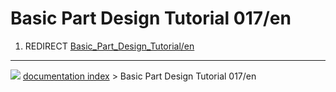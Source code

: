 # Basic Part Design Tutorial 017/en
1.  REDIRECT [Basic_Part_Design_Tutorial/en](Basic_Part_Design_Tutorial/en.md)



---
![](images/Right_arrow.png) [documentation index](../README.md) > Basic Part Design Tutorial 017/en
